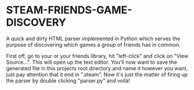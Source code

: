 # STEAM-FRIENDS-GAME-DISCOVERY
A quick and dirty HTML parser implemented in Python which serves the purpose of discovering which games a group of friends has in common.

First off, go to your or your friends library, hit "left-click" and click on "View Source...". This will open up the text editor. You'll now want to save the generated file in this projects root directory and name it however you want, just pay attention that it end in ".steam". Now it's just the matter of firing up the parser by double clicking "parser.py" and voilà!